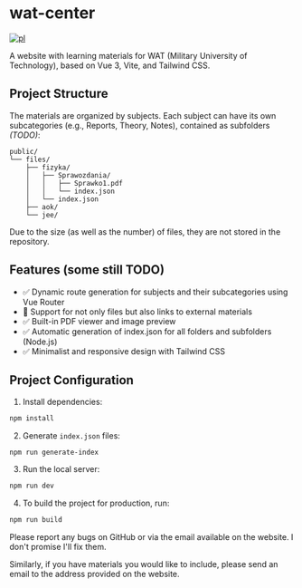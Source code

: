 # wat-center
[![pl](https://img.shields.io/badge/README-PL-red.svg)](https://github.com/tymoteuszkosciuszko/wat-center/blob/main/README.md)

A website with learning materials for WAT (Military University of Technology), based on Vue 3, Vite, and Tailwind CSS.

## Project Structure
The materials are organized by subjects. Each subject can have its own subcategories (e.g., Reports, Theory, Notes), contained as subfolders *(TODO)*:
```
public/
└── files/
    ├── fizyka/
    │   ├── Sprawozdania/
    │   │   ├── Sprawko1.pdf
    │   │   └── index.json
    │   └── index.json
    ├── aok/
    └── jee/
```
Due to the size (as well as the number) of files, they are not stored in the repository.

## Features (some still TODO)
- ✅ Dynamic route generation for subjects and their subcategories using Vue Router
- 🔄 Support for not only files but also links to external materials
- ✅ Built-in PDF viewer and image preview
- ✅ Automatic generation of index.json for all folders and subfolders (Node.js)
- ✅ Minimalist and responsive design with Tailwind CSS

## Project Configuration
1. Install dependencies:
```sh
npm install
```
2. Generate ```index.json``` files:
```shell
npm run generate-index
```
3. Run the local server:
```sh
npm run dev
```
4. To build the project for production, run:
```sh
npm run build
```

Please report any bugs on GitHub or via the email available on the website. I don't promise I'll fix them.

Similarly, if you have materials you would like to include, please send an email to the address provided on the website.